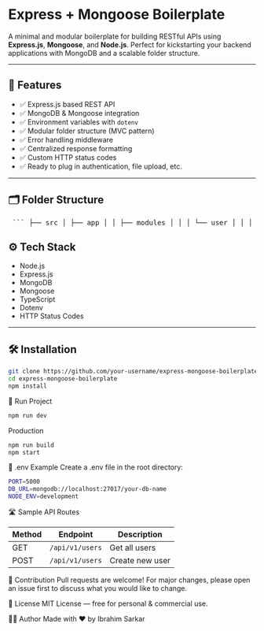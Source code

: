 # Express + Mongoose Boilerplate

A minimal and modular boilerplate for building RESTful APIs using **Express.js**, **Mongoose**, and **Node.js**. Perfect for kickstarting your backend applications with MongoDB and a scalable folder structure.

---

## 🚀 Features

- ✅ Express.js based REST API
- ✅ MongoDB & Mongoose integration
- ✅ Environment variables with `dotenv`
- ✅ Modular folder structure (MVC pattern)
- ✅ Error handling middleware
- ✅ Centralized response formatting
- ✅ Custom HTTP status codes
- ✅ Ready to plug in authentication, file upload, etc.

---

## 🗂 Folder Structure
<pre> ``` ├── src │ ├── app │ │ ├── modules │ │ │ └── user │ │ │ ├── user.model.ts │ │ │ ├── user.routes.ts │ │ │ ├── user.controller.ts │ │ │ └── user.service.ts │ │ └── ... │ ├── config │ │ └── env.ts │ ├── errorHelpers │ │ └── AppError.ts │ ├── middlewares │ │ ├── globalErrorHandler.ts │ │ └── notFound.ts │ ├── routes │ │ └── index.ts │ ├── utils │ │ ├── catchAsync.ts │ │ └── sendResponse.ts │ ├── app.ts │ └── server.ts ├── .env ├── .gitignore ├── package.json └── README.md ``` </pre>

## ⚙️ Tech Stack

- Node.js
- Express.js
- MongoDB
- Mongoose
- TypeScript
- Dotenv
- HTTP Status Codes

---

## 🛠 Installation

```bash
git clone https://github.com/your-username/express-mongoose-boilerplate.git
cd express-mongoose-boilerplate
npm install

```

🧪 Run Project
```bash
npm run dev
```

Production
```bash
npm run build
npm start
```


🧾 .env Example
Create a .env file in the root directory:

```bash
PORT=5000
DB_URL=mongodb://localhost:27017/your-db-name
NODE_ENV=development
```


🛣 Sample API Routes

| Method | Endpoint        | Description     |
| ------ | --------------- | --------------- |
| GET    | `/api/v1/users` | Get all users   |
| POST   | `/api/v1/users` | Create new user |



🙌 Contribution
Pull requests are welcome! For major changes, please open an issue first to discuss what you would like to change.


📄 License
MIT License — free for personal & commercial use.


🧑‍💻 Author
Made with ❤️ by Ibrahim Sarkar


